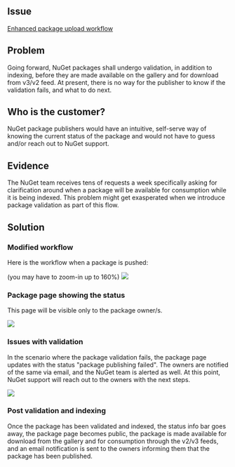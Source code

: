 ## Issue
[Enhanced package upload workflow](https://github.com/NuGet/NuGetGallery/issues/4478)

## Problem
Going forward, NuGet packages shall undergo validation, in addition to indexing, before they are made available on the gallery and for download from v3/v2 feed. At present, there is no way for the publisher to know if the validation fails, and what to do next.

## Who is the customer?
NuGet package publishers would have an intuitive, self-serve way of knowing the current status of the package and would not have to guess and/or reach out to NuGet support.

## Evidence
The NuGet team receives tens of requests a week specifically asking for clarification around when a package will be available for consumption while it is being indexed. This problem might get exasperated when we introduce package validation as part of this flow.

## Solution

### Modified workflow
Here is the workflow when a package is pushed:

(you may have to zoom-in up to 160%)
![](https://github.com/NuGet/Home/blob/dev/resources/PackageUploadWorkflow/Package%20Upload%20Workflow.png)

### Package page showing the status
This page will be visible only to the package owner/s.

![](https://github.com/NuGet/Home/blob/dev/resources/PackageUploadWorkflow/package%20status%20page.PNG)

### Issues with validation
In the scenario where the package validation fails, the package page updates with the status "package publishing failed". The owners are notified of the same via email, and the NuGet team is alerted as well. At this point, NuGet support will reach out to the owners with the next steps. 

![](https://github.com/NuGet/Home/blob/dev/resources/PackageUploadWorkflow/package%20status%20page%20val%20fail.PNG)

### Post validation and indexing
Once the package has been validated and indexed, the status info bar goes away, the package page becomes public, the package is made available for download from the gallery and for consumption through the v2/v3 feeds, and an email notification is sent to the owners informing them that the package has been published.